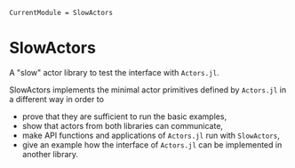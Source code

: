```@meta
CurrentModule = SlowActors
```

# SlowActors

A "slow" actor library to test the interface with `Actors.jl`.

SlowActors implements the minimal actor primitives defined by `Actors.jl` in a different way in order to

- prove that they are sufficient to run the basic examples,
- show that actors from both libraries can communicate,
- make API functions and applications of `Actors.jl` run with `SlowActors`,
- give an example how the interface of `Actors.jl` can be implemented in another library.
